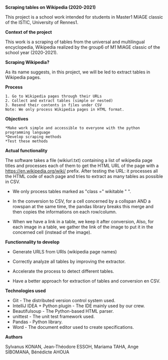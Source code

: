 **Scraping tables on Wikipedia (2020-2021)**

This project is a school work intended for students in Master1 MIAGE classic of the ISTIC, University of Rennes1.


**Context of the project**

This work is a scraping of tables from the universal and multilingual encyclopedia, Wikipedia realized by the group6 of M1 MIAGE classic of the school year (2020-2021).


**Scraping Wikipedia?**

As its name suggests, in this project, we will be led to extract tables in Wikipedia pages.

**Process**

    1. Go to Wikipedia pages through their URLs
    2. Collect and extract tables (simple or nested)
    3. Resend their contents in files under CSV
    Note: We only process Wikipedia pages in HTML format.


**Objectives**

    *Make work simple and accessible to everyone with the python programming language  
    *Develop scraping methods  
    *Test these methods 
    
  
**Actual functionality** 

The software takes a file (wikiurl.txt) containing a list of wikipedia page titles and processes each of them to get the HTML URL of the page with a https://en.wikipedia.org/wiki/ prefix. After testing the URL: it processes all the HTML code of each page and tries to extract as many tables as possible in CSV.
    
- We only process tables marked as "class =" wikitable " ".
    
- In the conversion to CSV, for a cell concerned by a collspan AND a rowspan at the same time, the pandas library breaks this merge and then copies the informations on each row/column.
    
- When we have a link in a table, we keep it after conversion, Also, for each image in a table, we gather the link of the image to put it in the concerned cell (instead of the image).
    
**Functionnality to develop**

- Generate URLS from URIs (wikipedia page names)

- Correctly analyze all tables by improving the extractor.

- Accelerate the process to detect different tables.

- Have a better approach for extraction of tables and conversion en CSV.



**Technologies used**

- Git - The distributed version control system used.
- IntelliJ IDEA + Python plugin - The IDE mainly used by our crew.
- Beautifulsoup - The Python-based HTML parser.
- unittest - The unit test framework used.
- Pandas - Python library.
- Word - The document editor used to create specifications.

**Authors**

Sylvanus KONAN, Jean-Théodore ESSOH, Mariama TAHA, Ange SIBOMANA, Bénédicte AHOUA
